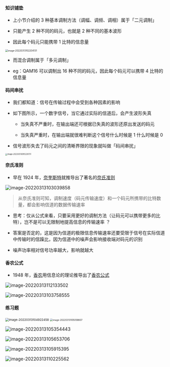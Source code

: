 #### 知识铺垫

- 上小节介绍的 3 种基本调制方法（调幅、调频、调相）属于「二元调制」

- 只能产生 2 种不同的码元，也就是 2 种不同的基本波形

- 因此每个码元只能携带 1 比特的信息量

<img src="https://aliyun-oss-lpj.oss-cn-qingdao.aliyuncs.com/images/old-from-gitee-2022-03-25/by-picgo/image-20220313102204131.png" alt="image-20220313102204131" style="zoom:50%;" />

- 而混合调制属于「多元调制」

- eg：QAM16 可以调制出 16 种不同的码元，因此每个码元可以携带 4 比特的信息量

#### 码间串扰

- 我们都知道：信号在传输过程中会受到各种因素的影响

- 如下图所示，一个数字信号，当它通过实际的信道后，会产生波形失真

	- 当失真不严重时，在输出端还可根据已失真的波形还原出发送的码元

	- 当失真严重时，在输出端就很难判断这个信号什么时候是 1 什么时候是 0

- 信号波形失去了码元之间的清晰界限的现象就叫做「码间串扰」

<img src="https://aliyun-oss-lpj.oss-cn-qingdao.aliyuncs.com/images/old-from-gitee-2022-03-25/by-picgo/image-20220313095228731.png" alt="image-20220313095228731" style="zoom:40%;" />

#### 奈氏准则

- 早在 1924 年，[奈奎斯特](https://baike.baidu.com/item/%E5%A5%88%E5%A5%8E%E6%96%AF%E7%89%B9/9893523)就推导出了著名的[奈氏准则](https://baike.baidu.com/item/%E5%A5%88%E6%B0%8F%E5%87%86%E5%88%99/1066812)

![image-20220313103039858](https://aliyun-oss-lpj.oss-cn-qingdao.aliyuncs.com/images/old-from-gitee-2022-03-25/by-picgo/image-20220313103039858.png)

> 从奈氏准则可知，调制速度（码元传输速度）和一个码元所携带的比特数量，都会影响信道的数据传输速率

- 思考：仅从公式来看，只要采用更好的调制方法（让码元可以携带更多的比特），岂不是可以无限制地提高信息的传输速率 ？

- 答案是否定的，这是因为信道的极限信息传输速率还要受限于信号在实际信道中传输时的信躁比，因为信道中的噪声会影响接收端对码元的识别

- 噪声功率相对信号功率越大，影响就越大

#### 香农公式

- 1948 年，[香农](https://baike.baidu.com/item/%E5%85%8B%E5%8A%B3%E5%BE%B7%C2%B7%E8%89%BE%E5%B0%94%E4%BC%8D%E5%BE%B7%C2%B7%E9%A6%99%E5%86%9C/10588593)用信息论的理论推导出了[香农公式](https://baike.baidu.com/item/%E9%A6%99%E5%86%9C%E5%85%AC%E5%BC%8F/857947)

![image-20220313112133502](https://aliyun-oss-lpj.oss-cn-qingdao.aliyuncs.com/images/old-from-gitee-2022-03-25/by-picgo/image-20220313112133502.png)

![image-20220313103758555](https://aliyun-oss-lpj.oss-cn-qingdao.aliyuncs.com/images/old-from-gitee-2022-03-25/by-picgo/image-20220313103758555.png)

#### 练习题

<img src="https://aliyun-oss-lpj.oss-cn-qingdao.aliyuncs.com/images/old-from-gitee-2022-03-25/by-picgo/image-20220313104922458.png" alt="image-20220313104922458" style="zoom:67%;" />

<img src="https://aliyun-oss-lpj.oss-cn-qingdao.aliyuncs.com/images/old-from-gitee-2022-03-25/by-picgo/image-20220313105058607.png" alt="image-20220313105058607" style="zoom:50%;" />

![image-20220313105354443](https://aliyun-oss-lpj.oss-cn-qingdao.aliyuncs.com/images/old-from-gitee-2022-03-25/by-picgo/image-20220313105354443.png)

![image-20220313105653706](https://aliyun-oss-lpj.oss-cn-qingdao.aliyuncs.com/images/old-from-gitee-2022-03-25/by-picgo/image-20220313105653706.png)

![image-20220313105915395](https://aliyun-oss-lpj.oss-cn-qingdao.aliyuncs.com/images/old-from-gitee-2022-03-25/by-picgo/image-20220313105915395.png)

![image-20220313110225562](https://aliyun-oss-lpj.oss-cn-qingdao.aliyuncs.com/images/old-from-gitee-2022-03-25/by-picgo/image-20220313110225562.png)
